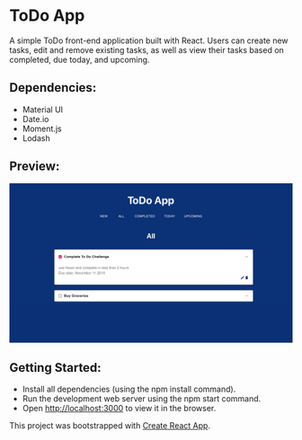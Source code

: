 # ToDo App

A simple ToDo front-end application built with React. Users can create new tasks, edit and remove existing tasks, as well as view their tasks based on completed, due today, and upcoming.

## Dependencies:
 - Material UI
 - Date.io
 - Moment.js
 - Lodash
 
## Preview:
![screenshot](https://github.com/cindyhalim/todo-app/blob/master/assets/screenshot.png?raw=true)

## Getting Started:
- Install all dependencies (using the npm install command).
- Run the development web server using the npm start command.
- Open [http://localhost:3000](http://localhost:3000) to view it in the browser.

This project was bootstrapped with [Create React App](https://github.com/facebook/create-react-app).


